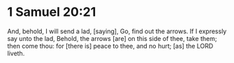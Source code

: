# 1 Samuel 20:21

And, behold, I will send a lad, [saying], Go, find out the arrows. If I expressly say unto the lad, Behold, the arrows [are] on this side of thee, take them; then come thou: for [there is] peace to thee, and no hurt; [as] the LORD liveth.